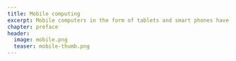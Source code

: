 ```yaml
---
title: Mobile computing
excerpt: Mobile computers in the form of tablets and smart phones have become hosts to the most popular user interfaces towards at the beginning of 2010 and have shaped a new class of user applications, which are based on user location and multimedia content. 
chapter: preface
header:
  image: mobile.png
  teaser: mobile-thumb.png
---
```

